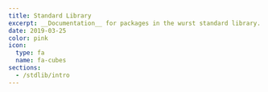 ```yaml
---
title: Standard Library
excerpt: __Documentation__ for packages in the wurst standard library.
date: 2019-03-25
color: pink
icon:
  type: fa
  name: fa-cubes
sections:
  - /stdlib/intro
---
```

